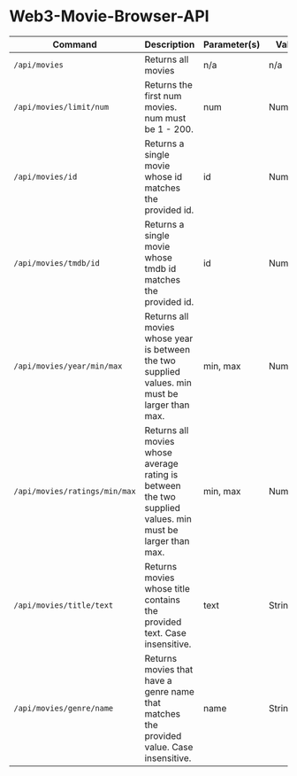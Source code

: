 # Web3-Movie-Browser-API

| Command | Description | Parameter(s) | Value |
| --- | --- | --- | --- |
| `/api/movies` | Returns all movies | n/a | n/a |
| `/api/movies/limit/num` | Returns the first num movies. num must be 1 - 200. | num | Number |
| `/api/movies/id` | Returns a single movie whose id matches the provided id. | id | Number |
| `/api/movies/tmdb/id` | Returns a single movie whose tmdb id matches the provided id. | id | Number |
| `/api/movies/year/min/max` | Returns all movies whose year is between the two supplied values. min must be larger than max. | min, max | Numbers |
| `/api/movies/ratings/min/max` | Returns all movies whose average rating is between the two supplied values. min must be larger than max. | min, max | Numbers |
| `/api/movies/title/text` | Returns movies whose title contains the provided text. Case insensitive. | text | String |
| `/api/movies/genre/name` | Returns movies that have a genre name that matches the provided value. Case insensitive. | name | String |
